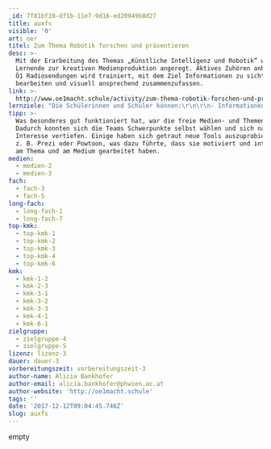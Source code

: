 ```yaml
---
_id: 7f81bf10-df1b-11e7-9d16-ed20949b8d27
title: auxfs
visible: '0'
art: oer
titel: Zum Thema Robotik forschen und präsentieren
desc: >-
  Mit der Erarbeitung des Themas „Künstliche Intelligenz und Robotik” werden
  Lernende zur kreativen Medienproduktion angeregt. Aktives Zuhören anhand von
  Ö1 Radiosendungen wird trainiert, mit dem Ziel Informationen zu sichten,
  bearbeiten und visuell ansprechend zusammenzufassen.
link: >-
  http://www.oe1macht.schule/activity/zum-thema-robotik-forschen-und-praesentieren/
lernziele: "Die Schülerinnen und Schüler können:\r\n\r\n- Informationen aus unterschiedlichen Quellen prüfen, vergleichen, verbinden\r\n- Präsentationstechniken allein und im Team zielorientiert einsetzen\r\n- Informationen aus komplexen konventionell oder elektronisch gespeicherten Medien -\r\n- selektieren, analysieren und interpretieren"
tipp: >-
  Was besonderes gut funktioniert hat, war die freie Medien- und Themenwahl.
  Dadurch konnten sich die Teams Schwerpunkte selbst wählen und sich nach
  Interesse vertiefen. Einige haben sich getraut neue Tools auszuprobieren, wie
  z. B. Prezi oder Powtoon, was dazu führte, dass sie motiviert und interessiert
  am Thema und am Medium gearbeitet haben.
medien:
  - medien-2
  - medien-3
fach:
  - fach-3
  - fach-5
long-fach:
  - long-fach-1
  - long-fach-7
top-kmk:
  - top-kmk-1
  - top-kmk-2
  - top-kmk-3
  - top-kmk-4
  - top-kmk-6
kmk:
  - kmk-1-2
  - kmk-2-3
  - kmk-3-1
  - kmk-3-2
  - kmk-3-3
  - kmk-4-1
  - kmk-6-1
zielgruppe:
  - zielgruppe-4
  - zielgruppe-5
lizenz: lizenz-3
dauer: dauer-3
vorbereitungszeit: vorbereitungszeit-3
author-name: Alicia Bankhofer
author-email: alicia.bankhofer@phwien.ac.at
author-website: 'http://oe1macht.schule'
tags: ''
date: '2017-12-12T09:04:45.746Z'
slug: auxfs
---
```

empty

